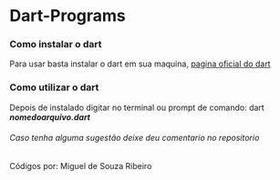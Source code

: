 # Dart-Programs
### Como instalar o dart
Para usar basta instalar o dart em sua maquina, [pagina oficial do dart](https://dart.dev/get-dart)

### Como utilizar o dart
Depois de instalado digitar no terminal ou prompt de comando: dart ***nomedoarquivo.dart***

###### Caso tenha alguma sugestão deixe deu comentario no repositorio

Códigos por: Miguel de Souza Ribeiro
